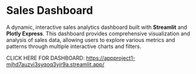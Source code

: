 # Sales Dashboard

A dynamic, interactive sales analytics dashboard built with **Streamlit** and **Plotly Express**. This dashboard provides comprehensive visualization and analysis of sales data, allowing users to explore various metrics and patterns through multiple interactive charts and filters.


CLICK HERE FOR DASHBOARD: https://appproject1-mjhd7auzvi3syqoq3yjr9a.streamlit.app/
